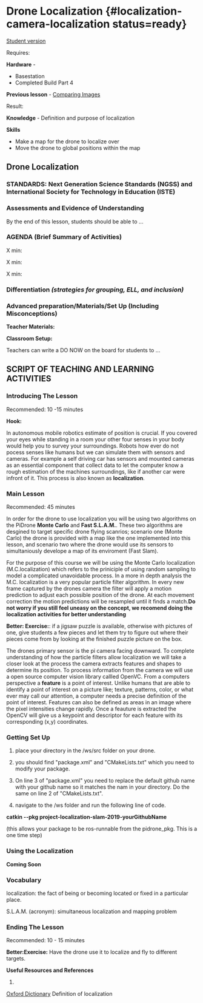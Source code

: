 # Drone Localization {#localization-camera-localization status=ready}

[Student version](+duckiesky_high_school_student#localization-camera-localization)


<div class='requirements' markdown='1'>


Requires: 

**Hardware** -    

- Basestation
- Completed Build Part 4 

**Previous lesson** - [Comparing Images](#localization-camera-images)


Result: 

**Knowledge** - Definition and purpose of localization


**Skills**

- Make a map for the drone to localize over
- Move the drone to global positions within the map


</div>

## Drone Localization

### STANDARDS: Next Generation Science Standards (NGSS) and International Society for Technology in Education (ISTE)



### Assessments and Evidence of Understanding

By the end of this lesson, students should be able to ...

### AGENDA (Brief Summary of Activities)

X min: <!--insert time slot 1 (add or delete these as needed)-->

X min: <!--insert time slot 2 (add or delete these as needed)-->

X min: <!--insert time slot 3 (add or delete these as needed)-->

### Differentiation _(strategies for grouping, ELL, and inclusion)_


### Advanced preparation/Materials/Set Up (Including Misconceptions)

**Teacher Materials:**

**Classroom Setup:**

Teachers can write a DO NOW on the board for students to ...

## SCRIPT OF TEACHING AND LEARNING ACTIVITIES


### Introducing The Lesson

Recommended: 10 -15 minutes

**Hook:**

In autonomous mobile robotics estimate of position is crucial. If you covered your eyes while standing in a room your other four senses in your body would help you to survey your surroundings. Robots how ever do not pocess senses like humans but we can simulate them with sensors and cameras. For example a self driving car has sensors and mounted cameras as an essential component that collect data to let the computer know a rough estimation of the machines surroundings, like if another car were infront of it. This process is also known as **localization**.

### Main Lesson

Recommended: 45 minutes

In order for the drone to use localization you will be using two algorithms on the PiDrone **Monte Carlo** and **Fast S.L.A.M.**. These two algorithms are desgined to target specific drone flying scanrios; scenario one (Monte Carlo) the drone is provided with a map like the one implemented into this lesson, and scenario two where the drone would use its sensors to simultaniously develope a map of its enviroment (Fast Slam). 

For the purpose of this course we will be using the Monte Carlo localization (M.C.localization) which refers to the priniciple of using random sampling to model a complicated unavoidable process. In a more in depth analysis the M.C. localization is a very popular particle filter algorithm. In every new frame captured by the drones camera the filter will apply a motion prediction to adjust each possible position of the drone. At each movement correction the motion predictions will be resampled until it finds a match.**Do not worry if you still feel uneasy on the concept, we recomend doing the localization activities for better understanding**

**Better: Exercise:**: if a jigsaw puzzle is available, otherwise with pictures of one, give students a few pieces and let them try to figure out where their pieces come from by looking at the finished puzzle picture on the box.

The drones primary sensor is the pi camera facing downward. To complete understanding of how the particle filters allow localization we will take a closer look at the process the camera extracts features and shapes to determine its position. To process information from the camera we will use a open source computer vision library callled OpenVC. From a computers perspective a **feature** is a point of interest. Unlike humans that are able to identify a point of interest on a picture like; texture, patterns, color, or what ever may call our attention, a computer needs a precise definition of the point of interest. Features can also be defined as areas in an image where the pixel intensities change rapidly. Once a feauture is extracted the OpenCV will give us a keypoint and descriptor for each feature with its corresponding (x,y) coordinates.

### Getting Set Up ###

1. place your directory in the /ws/src folder on your drone.

2. you should find "package.xml" and "CMakeLists.txt" which you need to modify your package. 

3. On line 3 of "package.xml" you need to replace the default github name with your github name so it matches the nam in your directory. Do the same on line 2 of "CMakeLists.txt".

4. navigate to the /ws folder and run the following line of code.

**catkin --pkg project-localization-slam-2019-yourGithubName**

(this allows your package to be ros-runnable from the pidrone_pkg. This is a one time step) 

### Using the Localization ###

**Coming Soon**

### Vocabulary ### 

localization: the fact of being or becoming located or fixed in a particular place.

S.L.A.M. (acronym): simultaneous localization and mapping problem

### Ending The Lesson

Recommended: 10 - 15 minutes

**Better:Exercise:** Have the drone use it to localize and fly to different targets.

**Useful Resources and References**

1. <!--info-->

[Oxford Dictionary](https://www.google.com/search?channel=fs&client=ubuntu&q=definition+of+localization) Definition of localization